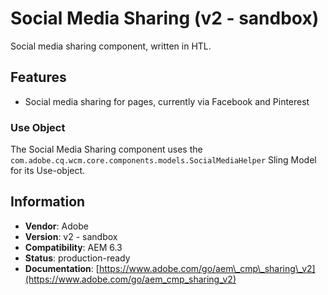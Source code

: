 <!--
Copyright 2017 Adobe Systems Incorporated

Licensed under the Apache License, Version 2.0 (the "License");
you may not use this file except in compliance with the License.
You may obtain a copy of the License at

    http://www.apache.org/licenses/LICENSE-2.0

Unless required by applicable law or agreed to in writing, software
distributed under the License is distributed on an "AS IS" BASIS,
WITHOUT WARRANTIES OR CONDITIONS OF ANY KIND, either express or implied.
See the License for the specific language governing permissions and
limitations under the License.
-->
Social Media Sharing (v2 - sandbox)
====
Social media sharing component, written in HTL.

## Features
* Social media sharing for pages, currently via Facebook and Pinterest

### Use Object
The Social Media Sharing component uses the `com.adobe.cq.wcm.core.components.models.SocialMediaHelper` Sling Model for its
Use-object.

## Information
* **Vendor**: Adobe
* **Version**: v2 - sandbox
* **Compatibility**: AEM 6.3
* **Status**: production-ready
* **Documentation**: [https://www.adobe.com/go/aem\_cmp\_sharing\_v2](https://www.adobe.com/go/aem_cmp_sharing_v2)

